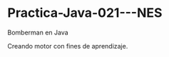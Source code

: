 Practica-Java-021---NES
=======================

Bomberman en Java

Creando motor con fines de aprendizaje.
